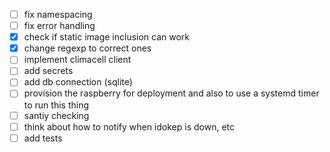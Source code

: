 - [ ] fix namespacing
- [ ] fix error handling
- [x] check if static image inclusion can work
- [x] change regexp to correct ones
- [ ] implement climacell client
- [ ] add secrets
- [ ] add db connection (sqlite)
- [ ] provision the raspberry for deployment and also to use a systemd timer to run this thing
- [ ] santiy checking
- [ ] think about how to notify when idokep is down, etc
- [ ] add tests
